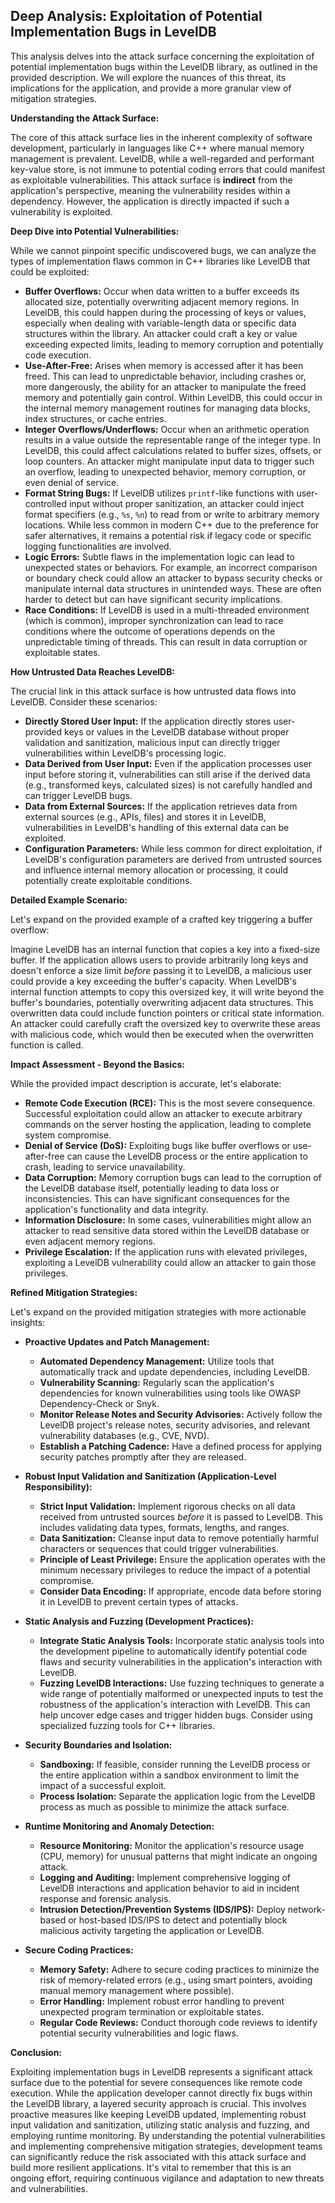## Deep Analysis: Exploitation of Potential Implementation Bugs in LevelDB

This analysis delves into the attack surface concerning the exploitation of potential implementation bugs within the LevelDB library, as outlined in the provided description. We will explore the nuances of this threat, its implications for the application, and provide a more granular view of mitigation strategies.

**Understanding the Attack Surface:**

The core of this attack surface lies in the inherent complexity of software development, particularly in languages like C++ where manual memory management is prevalent. LevelDB, while a well-regarded and performant key-value store, is not immune to potential coding errors that could manifest as exploitable vulnerabilities. This attack surface is **indirect** from the application's perspective, meaning the vulnerability resides within a dependency. However, the application is directly impacted if such a vulnerability is exploited.

**Deep Dive into Potential Vulnerabilities:**

While we cannot pinpoint specific undiscovered bugs, we can analyze the types of implementation flaws common in C++ libraries like LevelDB that could be exploited:

* **Buffer Overflows:**  Occur when data written to a buffer exceeds its allocated size, potentially overwriting adjacent memory regions. In LevelDB, this could happen during the processing of keys or values, especially when dealing with variable-length data or specific data structures within the library. An attacker could craft a key or value exceeding expected limits, leading to memory corruption and potentially code execution.
* **Use-After-Free:** Arises when memory is accessed after it has been freed. This can lead to unpredictable behavior, including crashes or, more dangerously, the ability for an attacker to manipulate the freed memory and potentially gain control. Within LevelDB, this could occur in the internal memory management routines for managing data blocks, index structures, or cache entries.
* **Integer Overflows/Underflows:**  Occur when an arithmetic operation results in a value outside the representable range of the integer type. In LevelDB, this could affect calculations related to buffer sizes, offsets, or loop counters. An attacker might manipulate input data to trigger such an overflow, leading to unexpected behavior, memory corruption, or even denial of service.
* **Format String Bugs:** If LevelDB utilizes `printf`-like functions with user-controlled input without proper sanitization, an attacker could inject format specifiers (e.g., `%s`, `%n`) to read from or write to arbitrary memory locations. While less common in modern C++ due to the preference for safer alternatives, it remains a potential risk if legacy code or specific logging functionalities are involved.
* **Logic Errors:**  Subtle flaws in the implementation logic can lead to unexpected states or behaviors. For example, an incorrect comparison or boundary check could allow an attacker to bypass security checks or manipulate internal data structures in unintended ways. These are often harder to detect but can have significant security implications.
* **Race Conditions:** If LevelDB is used in a multi-threaded environment (which is common), improper synchronization can lead to race conditions where the outcome of operations depends on the unpredictable timing of threads. This can result in data corruption or exploitable states.

**How Untrusted Data Reaches LevelDB:**

The crucial link in this attack surface is how untrusted data flows into LevelDB. Consider these scenarios:

* **Directly Stored User Input:**  If the application directly stores user-provided keys or values in the LevelDB database without proper validation and sanitization, malicious input can directly trigger vulnerabilities within LevelDB's processing logic.
* **Data Derived from User Input:**  Even if the application processes user input before storing it, vulnerabilities can still arise if the derived data (e.g., transformed keys, calculated sizes) is not carefully handled and can trigger LevelDB bugs.
* **Data from External Sources:**  If the application retrieves data from external sources (e.g., APIs, files) and stores it in LevelDB, vulnerabilities in LevelDB's handling of this external data can be exploited.
* **Configuration Parameters:**  While less common for direct exploitation, if LevelDB's configuration parameters are derived from untrusted sources and influence internal memory allocation or processing, it could potentially create exploitable conditions.

**Detailed Example Scenario:**

Let's expand on the provided example of a crafted key triggering a buffer overflow:

Imagine LevelDB has an internal function that copies a key into a fixed-size buffer. If the application allows users to provide arbitrarily long keys and doesn't enforce a size limit *before* passing it to LevelDB, a malicious user could provide a key exceeding the buffer's capacity. When LevelDB's internal function attempts to copy this oversized key, it will write beyond the buffer's boundaries, potentially overwriting adjacent data structures. This overwritten data could include function pointers or critical state information. An attacker could carefully craft the oversized key to overwrite these areas with malicious code, which would then be executed when the overwritten function is called.

**Impact Assessment - Beyond the Basics:**

While the provided impact description is accurate, let's elaborate:

* **Remote Code Execution (RCE):**  This is the most severe consequence. Successful exploitation could allow an attacker to execute arbitrary commands on the server hosting the application, leading to complete system compromise.
* **Denial of Service (DoS):**  Exploiting bugs like buffer overflows or use-after-free can cause the LevelDB process or the entire application to crash, leading to service unavailability.
* **Data Corruption:**  Memory corruption bugs can lead to the corruption of the LevelDB database itself, potentially leading to data loss or inconsistencies. This can have significant consequences for the application's functionality and data integrity.
* **Information Disclosure:** In some cases, vulnerabilities might allow an attacker to read sensitive data stored within the LevelDB database or even adjacent memory regions.
* **Privilege Escalation:** If the application runs with elevated privileges, exploiting a LevelDB vulnerability could allow an attacker to gain those privileges.

**Refined Mitigation Strategies:**

Let's expand on the provided mitigation strategies with more actionable insights:

* **Proactive Updates and Patch Management:**
    * **Automated Dependency Management:** Utilize tools that automatically track and update dependencies, including LevelDB.
    * **Vulnerability Scanning:** Regularly scan the application's dependencies for known vulnerabilities using tools like OWASP Dependency-Check or Snyk.
    * **Monitor Release Notes and Security Advisories:** Actively follow the LevelDB project's release notes, security advisories, and relevant vulnerability databases (e.g., CVE, NVD).
    * **Establish a Patching Cadence:** Have a defined process for applying security patches promptly after they are released.

* **Robust Input Validation and Sanitization (Application-Level Responsibility):**
    * **Strict Input Validation:** Implement rigorous checks on all data received from untrusted sources *before* it is passed to LevelDB. This includes validating data types, formats, lengths, and ranges.
    * **Data Sanitization:**  Cleanse input data to remove potentially harmful characters or sequences that could trigger vulnerabilities.
    * **Principle of Least Privilege:** Ensure the application operates with the minimum necessary privileges to reduce the impact of a potential compromise.
    * **Consider Data Encoding:**  If appropriate, encode data before storing it in LevelDB to prevent certain types of attacks.

* **Static Analysis and Fuzzing (Development Practices):**
    * **Integrate Static Analysis Tools:** Incorporate static analysis tools into the development pipeline to automatically identify potential code flaws and security vulnerabilities in the application's interaction with LevelDB.
    * **Fuzzing LevelDB Interactions:** Use fuzzing techniques to generate a wide range of potentially malformed or unexpected inputs to test the robustness of the application's interaction with LevelDB. This can help uncover edge cases and trigger hidden bugs. Consider using specialized fuzzing tools for C++ libraries.

* **Security Boundaries and Isolation:**
    * **Sandboxing:** If feasible, consider running the LevelDB process or the entire application within a sandbox environment to limit the impact of a successful exploit.
    * **Process Isolation:**  Separate the application logic from the LevelDB process as much as possible to minimize the attack surface.

* **Runtime Monitoring and Anomaly Detection:**
    * **Resource Monitoring:** Monitor the application's resource usage (CPU, memory) for unusual patterns that might indicate an ongoing attack.
    * **Logging and Auditing:** Implement comprehensive logging of LevelDB interactions and application behavior to aid in incident response and forensic analysis.
    * **Intrusion Detection/Prevention Systems (IDS/IPS):**  Deploy network-based or host-based IDS/IPS to detect and potentially block malicious activity targeting the application or LevelDB.

* **Secure Coding Practices:**
    * **Memory Safety:**  Adhere to secure coding practices to minimize the risk of memory-related errors (e.g., using smart pointers, avoiding manual memory management where possible).
    * **Error Handling:** Implement robust error handling to prevent unexpected program termination or exploitable states.
    * **Regular Code Reviews:** Conduct thorough code reviews to identify potential security vulnerabilities and logic flaws.

**Conclusion:**

Exploiting implementation bugs in LevelDB represents a significant attack surface due to the potential for severe consequences like remote code execution. While the application developer cannot directly fix bugs within the LevelDB library, a layered security approach is crucial. This involves proactive measures like keeping LevelDB updated, implementing robust input validation and sanitization, utilizing static analysis and fuzzing, and employing runtime monitoring. By understanding the potential vulnerabilities and implementing comprehensive mitigation strategies, development teams can significantly reduce the risk associated with this attack surface and build more resilient applications. It's vital to remember that this is an ongoing effort, requiring continuous vigilance and adaptation to new threats and vulnerabilities.
